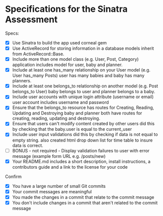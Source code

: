 # Specifications for the Sinatra Assessment

Specs:
- [x] Use Sinatra to build the app
    used corneal gem
- [x] Use ActiveRecord for storing information in a database
    models inherit from ActiveRecord::Base.  
- [x] Include more than one model class (e.g. User, Post, Category)
    application includes model for user, baby and planner.
- [x] Include at least one has_many relationship on your User model (e.g. User has_many Posts)
    user has many babies and baby has many planners.
- [x] Include at least one belongs_to relationship on another model (e.g. Post belongs_to User)
    baby belongs to user and planner belongs to a baby.
- [x] Include user accounts with unique login attribute (username or email)
      user account includes username and password
- [x] Ensure that the belongs_to resource has routes for Creating, Reading, Updating and Destroying
    baby and planner both have routes for creating, reading, updating and destroying.
- [x] Ensure that users can't modify content created by other users
    did this by checking that the baby.user is equal to the current_user
- [x] Include user input validations
    did this by checking if data is not equal to empty string.  also created html drop down list for time table to insure data is correct.
- [ ] BONUS - not required - Display validation failures to user with error message (example form URL e.g. /posts/new)
- [x] Your README.md includes a short description, install instructions, a contributors guide and a link to the license for your code

Confirm
- [x] You have a large number of small Git commits
- [x] Your commit messages are meaningful
- [x] You made the changes in a commit that relate to the commit message
- [x] You don't include changes in a commit that aren't related to the commit message
